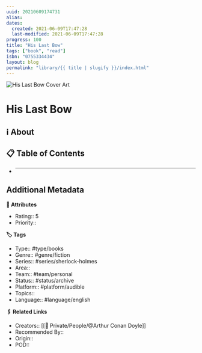 ```yaml
---
uuid: 20210609174731
alias:
dates:
  created: 2021-06-09T17:47:28
  last-modified: 2021-06-09T17:47:28
progress: 100
title: "His Last Bow"
tags: ["book", "read"]
isbn: "0755334434"
layout: blog
permalink: "library/{{ title | slugify }}/index.html"
---
```


![His Last Bow Cover Art](https://i.gr-assets.com/images/S/compressed.photo.goodreads.com/books/1368588782l/754713.jpg)

# His Last Bow

## ℹ️ About

## 📋 Table of Contents

- ***

## Additional Metadata

**🧰 Attributes**

- Rating:: 5
- Priority::

**🏷 Tags**

- Type:: #type/books
- Genre:: #genre/fiction
- Series:: #series/sherlock-holmes
- Area::
- Team:: #team/personal
- Status:: #status/archive
- Platform:: #platform/audible
- Topics::
- Language:: #language/english

**🖇️ Related Links**

- Creators:: [[🧔 Private/People/@Arthur Conan Doyle]]
- Recommended By::
- Origin::
- POD::
